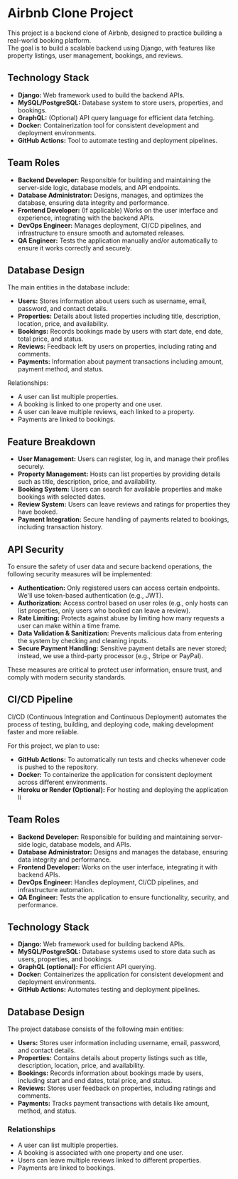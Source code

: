 # Airbnb Clone Project

This project is a backend clone of Airbnb, designed to practice building a real-world booking platform.  
The goal is to build a scalable backend using Django, with features like property listings, user management, bookings, and reviews.
## Technology Stack

- **Django:** Web framework used to build the backend APIs.  
- **MySQL/PostgreSQL:** Database system to store users, properties, and bookings.  
- **GraphQL:** (Optional) API query language for efficient data fetching.  
- **Docker:** Containerization tool for consistent development and deployment environments.  
- **GitHub Actions:** Tool to automate testing and deployment pipelines.
## Team Roles

- **Backend Developer:** Responsible for building and maintaining the server-side logic, database models, and API endpoints.
- **Database Administrator:** Designs, manages, and optimizes the database, ensuring data integrity and performance.
- **Frontend Developer:** (If applicable) Works on the user interface and experience, integrating with the backend APIs.
- **DevOps Engineer:** Manages deployment, CI/CD pipelines, and infrastructure to ensure smooth and automated releases.
- **QA Engineer:** Tests the application manually and/or automatically to ensure it works correctly and securely.
## Database Design

The main entities in the database include:

- **Users:** Stores information about users such as username, email, password, and contact details.
- **Properties:** Details about listed properties including title, description, location, price, and availability.
- **Bookings:** Records bookings made by users with start date, end date, total price, and status.
- **Reviews:** Feedback left by users on properties, including rating and comments.
- **Payments:** Information about payment transactions including amount, payment method, and status.

Relationships:
- A user can list multiple properties.
- A booking is linked to one property and one user.
- A user can leave multiple reviews, each linked to a property.
- Payments are linked to bookings.
## Feature Breakdown

- **User Management:** Users can register, log in, and manage their profiles securely.
- **Property Management:** Hosts can list properties by providing details such as title, description, price, and availability.
- **Booking System:** Users can search for available properties and make bookings with selected dates.
- **Review System:** Users can leave reviews and ratings for properties they have booked.
- **Payment Integration:** Secure handling of payments related to bookings, including transaction history.
## API Security

To ensure the safety of user data and secure backend operations, the following security measures will be implemented:

- **Authentication:** Only registered users can access certain endpoints. We'll use token-based authentication (e.g., JWT).
- **Authorization:** Access control based on user roles (e.g., only hosts can list properties, only users who booked can leave a review).
- **Rate Limiting:** Protects against abuse by limiting how many requests a user can make within a time frame.
- **Data Validation & Sanitization:** Prevents malicious data from entering the system by checking and cleaning inputs.
- **Secure Payment Handling:** Sensitive payment details are never stored; instead, we use a third-party processor (e.g., Stripe or PayPal).

These measures are critical to protect user information, ensure trust, and comply with modern security standards.
## CI/CD Pipeline

CI/CD (Continuous Integration and Continuous Deployment) automates the process of testing, building, and deploying code, making development faster and more reliable.

For this project, we plan to use:

- **GitHub Actions:** To automatically run tests and checks whenever code is pushed to the repository.
- **Docker:** To containerize the application for consistent deployment across different environments.
- **Heroku or Render (Optional):** For hosting and deploying the application li
## Team Roles

- **Backend Developer:** Responsible for building and maintaining server-side logic, database models, and APIs.
- **Database Administrator:** Designs and manages the database, ensuring data integrity and performance.
- **Frontend Developer:** Works on the user interface, integrating it with backend APIs.
- **DevOps Engineer:** Handles deployment, CI/CD pipelines, and infrastructure automation.
- **QA Engineer:** Tests the application to ensure functionality, security, and performance.
## Technology Stack

- **Django:** Web framework used for building backend APIs.
- **MySQL/PostgreSQL:** Database systems used to store data such as users, properties, and bookings.
- **GraphQL (optional):** For efficient API querying.
- **Docker:** Containerizes the application for consistent development and deployment environments.
- **GitHub Actions:** Automates testing and deployment pipelines.
## Database Design

The project database consists of the following main entities:

- **Users:** Stores user information including username, email, password, and contact details.
- **Properties:** Contains details about property listings such as title, description, location, price, and availability.
- **Bookings:** Records information about bookings made by users, including start and end dates, total price, and status.
- **Reviews:** Stores user feedback on properties, including ratings and comments.
- **Payments:** Tracks payment transactions with details like amount, method, and status.

### Relationships

- A user can list multiple properties.
- A booking is associated with one property and one user.
- Users can leave multiple reviews linked to different properties.
- Payments are linked to bookings.
